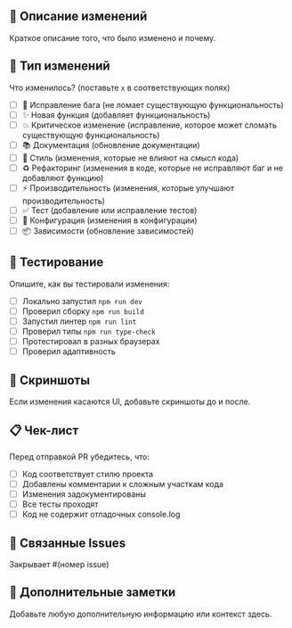## 📝 Описание изменений
Краткое описание того, что было изменено и почему.

## 🔄 Тип изменений
Что изменилось? (поставьте `x` в соответствующих полях)

- [ ] 🐛 Исправление бага (не ломает существующую функциональность)
- [ ] ✨ Новая функция (добавляет функциональность)
- [ ] 💥 Критическое изменение (исправление, которое может сломать существующую функциональность)
- [ ] 📚 Документация (обновление документации)
- [ ] 🎨 Стиль (изменения, которые не влияют на смысл кода)
- [ ] ♻️ Рефакторинг (изменения в коде, которые не исправляют баг и не добавляют функцию)
- [ ] ⚡ Производительность (изменения, которые улучшают производительность)
- [ ] ✅ Тест (добавление или исправление тестов)
- [ ] 🔧 Конфигурация (изменения в конфигурации)
- [ ] 📦 Зависимости (обновление зависимостей)

## 🧪 Тестирование
Опишите, как вы тестировали изменения:

- [ ] Локально запустил `npm run dev`
- [ ] Проверил сборку `npm run build`
- [ ] Запустил линтер `npm run lint`
- [ ] Проверил типы `npm run type-check`
- [ ] Протестировал в разных браузерах
- [ ] Проверил адаптивность

## 📸 Скриншоты
Если изменения касаются UI, добавьте скриншоты до и после.

## 📋 Чек-лист
Перед отправкой PR убедитесь, что:

- [ ] Код соответствует стилю проекта
- [ ] Добавлены комментарии к сложным участкам кода
- [ ] Изменения задокументированы
- [ ] Все тесты проходят
- [ ] Код не содержит отладочных console.log

## 🔗 Связанные Issues
Закрывает #(номер issue)

## 📝 Дополнительные заметки
Добавьте любую дополнительную информацию или контекст здесь.
